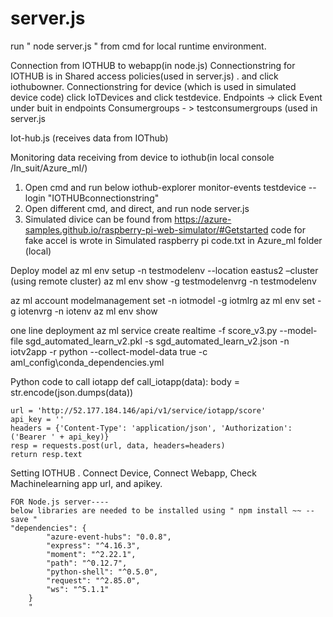 # server.js
run " node server.js " from cmd for local runtime environment. 



Connection from IOTHUB to webapp(in node.js) 
Connectionstring for IOTHUB is in Shared access policies(used in server.js) . and click iothubowner.
Connectionstring for device (which is used in simulated device code) click IoTDevices and click testdevice.
Endpoints -> click Event under buit in endpoints Consumergroups - > testconsumergroups (used in server.js 

Iot-hub.js (receives data from IOThub) 

Monitoring data receiving from device to iothub(in local console /In_suit/Azure_ml/)
1.	Open cmd and run below
iothub-explorer monitor-events testdevice --login "IOTHUBconnectionstring"
2.	Open different cmd, and direct, and run node server.js
3.	Simulated divice can be found from 
https://azure-samples.github.io/raspberry-pi-web-simulator/#Getstarted
code for fake accel is wrote in Simulated raspberry pi code.txt in Azure_ml  folder (local)


Deploy model 
az ml env setup -n testmodelenv --location eastus2 –cluster (using remote cluster)
az ml env show -g testmodelenvrg -n testmodelenv
 
az ml account modelmanagement set -n iotmodel -g iotmlrg
az ml env set -g iotenvrg -n iotenv
az ml env show 

one line deployment
az ml service create realtime -f score_v3.py --model-file sgd_automated_learn_v2.pkl -s sgd_automated_learn_v2.json -n iotv2app -r python --collect-model-data true -c aml_config\conda_dependencies.yml


Python code to call iotapp 
def call_iotapp(data):
    body = str.encode(json.dumps(data))

    url = 'http://52.177.184.146/api/v1/service/iotapp/score'
    api_key = ''
    headers = {'Content-Type': 'application/json', 'Authorization': ('Bearer ' + api_key)}
    resp = requests.post(url, data, headers=headers)
    return resp.text



Setting IOTHUB . Connect Device, Connect Webapp, Check Machinelearning app url, and apikey. 
 

~~~~~~~~~~~~~~~
FOR Node.js server---- 
below libraries are needed to be installed using " npm install ~~ --save " 
"dependencies": {
        "azure-event-hubs": "0.0.8",
        "express": "^4.16.3",
        "moment": "^2.22.1",
        "path": "^0.12.7",
        "python-shell": "^0.5.0",
        "request": "^2.85.0",
        "ws": "^5.1.1"
    }
    "


